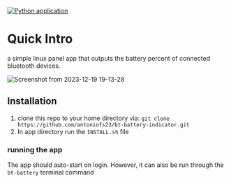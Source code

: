 [![Python application](https://github.com/antoniofs23/bt-battery-indicator/actions/workflows/python-app.yml/badge.svg)](https://github.com/antoniofs23/bt-battery-indicator/actions/workflows/python-app.yml)

# Quick Intro
a simple linux panel app that outputs the battery percent of connected bluetooth devices. 

![Screenshot from 2023-12-19 19-13-28](https://github.com/antoniofs23/bt-battery-indicator/assets/39067846/f31aecfd-5c2d-4186-b6e6-3251ab985b10)

## Installation
1. clone this repo to your home directory via:
    `git clone https://github.com/antoniofs23/bt-battery-indicator.git`
2. In app directory run the `INSTALL.sh` file

### running the app
The app should auto-start on login.
However, it can also be run through the `bt-battery` terminal command
